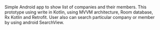 Simple Android app to show list of companies and their members.
This prototype using write in Kotlin, using MVVM architecture, Room database, Rx Kotlin and Retrofit.
User also can search particular company or member by using android SearchView.
